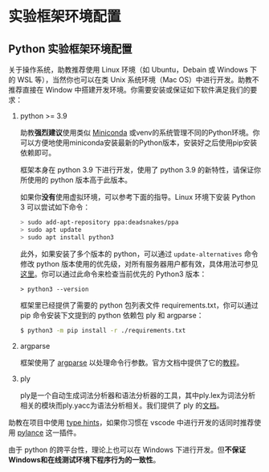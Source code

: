 # 实验框架环境配置

## Python 实验框架环境配置

关于操作系统，助教推荐使用 Linux 环境（如 Ubuntu，Debain 或 Windows 下的 WSL 等），当然你也可以在类 Unix 系统环境（Mac OS）中进行开发。助教不推荐直接在 Window 中搭建开发环境。你需要安装或保证如下软件满足我们的要求：

1. python >= 3.9

   助教**强烈建议**使用类似 [Miniconda](https://docs.conda.io/en/latest/miniconda.html) 或venv的系统管理不同的Python环境。你可以方便地使用miniconda安装最新的Python版本，安装好之后使用pip安装依赖即可。

   框架本身在 python 3.9 下进行开发，使用了 python 3.9 的新特性，请保证你所使用的 python 版本高于此版本。

   如果你**没有**使用虚拟环境，可以参考下面的指导。Linux 环境下安装 Python 3 可以尝试如下命令：
   ```bash
   > sudo add-apt-repository ppa:deadsnakes/ppa
   > sudo apt update
   > sudo apt install python3
   ```

   此外，如果安装了多个版本的 python，可以通过 `update-alternatives` 命令修改 python 版本使用的优先级，对所有服务器用户都有效，具体用法可参见[这里]( https://medium.com/analytics-vidhya/how-to-install-and-switch-between-different-python-versions-in-ubuntu-16-04-dc1726796b9b)。你可以通过此命令来检查当前优先的 Python3 版本：
   ```
   > python3 --version
   ```

   框架里已经提供了需要的 python 包列表文件 requirements.txt，你可以通过 pip 命令安装下文提到的 python 依赖包 ply 和 argparse：

   ```bash
   $ python3 -m pip install -r ./requirements.txt 
   ```

2. argparse

   框架使用了 [argparse](https://docs.python.org/zh-cn/3/library/argparse.html) 以处理命令行参数。官方文档中提供了它的[教程](https://docs.python.org/zh-cn/3/howto/argparse.html)。

3. ply

   ply是一个自动生成词法分析器和语法分析器的工具，其中ply.lex为词法分析相关的模块而ply.yacc为语法分析相关。我们提供了 ply 的[文档](https://www.dabeaz.com/ply/ply.html)。

助教在项目中使用 [type hints](https://www.python.org/dev/peps/pep-0483/)，如果你习惯在 vscode 中进行开发的话同时推荐使用 [pylance](https://marketplace.visualstudio.com/items?itemName=ms-python.vscode-pylance) 这一插件。

由于 python 的跨平台性，理论上也可以在 Windows 下进行开发。但**不保证Windows和在线测试环境下程序行为的一致性**。

